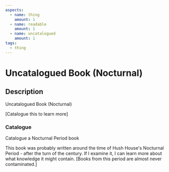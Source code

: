 ```yaml
---
aspects:
  - name: thing
    amount: 1
  - name: readable
    amount: 1
  - name: uncatalogued
    amount: 1
tags:
  - thing
---
```


# Uncatalogued Book (Nocturnal)

## Description
Uncatalogued Book (Nocturnal)

[Catalogue this to learn more]

### Catalogue
Catalogue a Nocturnal Period book

This book was probably written around the time of Hush House's Nocturnal Period - after the turn of the century. If I examine it, I can learn more about what knowledge it might contain. [Books from this period are almost never contaminated.]